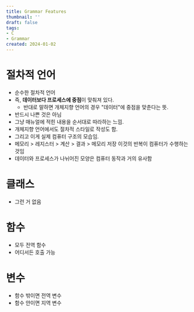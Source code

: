 ```yaml
---
title: Grammar Features
thumbnail: ''
draft: false
tags:
- C
- Grammar
created: 2024-01-02
---
```


# 절차적 언어

* 순수한 절차적 언어
* 즉, **데이터보다 프로세스에 중점**이 맞춰져 있다.
  * 반대로 말하면 개체지향 언어의 경우 "데이터"에 중점을 맞춘다는 뜻.
* 반드시 나쁜 것은 아님
* 그냥 매뉴얼에 적힌 내용을 순서대로 따라하는 느낌.
* 개체지향 언어에서도 절차적 스타일로 작성도 함.
* 그리고 이게 실제 컴퓨터 구조의 모습임.
* 메모리 > 레지스터 > 계산 > 결과 > 메모리 저장 이것의 반복이 컴퓨터가 수행하는 것임
* 데이터와 프로세스가 나뉘어진 모양은 컴퓨터 동작과 거의 유사함

# 클래스

* 그런 거 없음

# 함수

* 모두 전역 함수
* 어디서든 호출 가능

# 변수

* 함수 밖이면 전역 변수
* 함수 안이면 지역 변수
